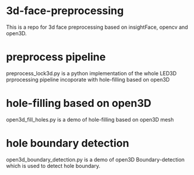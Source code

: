 # 3d-face-preprocessing
This is a repo for 3d face preprocessing based on insightFace, opencv and open3D.
# preprocess pipeline
preprocess_lock3d.py is a python implementation of the whole LED3D prprocessing pipeline incoporate with hole-filling based on open3D
# hole-filling based on open3D
open3d_fill_holes.py is a demo of hole-filling based on open3D mesh
# hole boundary detection
open3d_boundary_detection.py is a demo of open3D Boundary-detection which is used to detect hole boundary.
